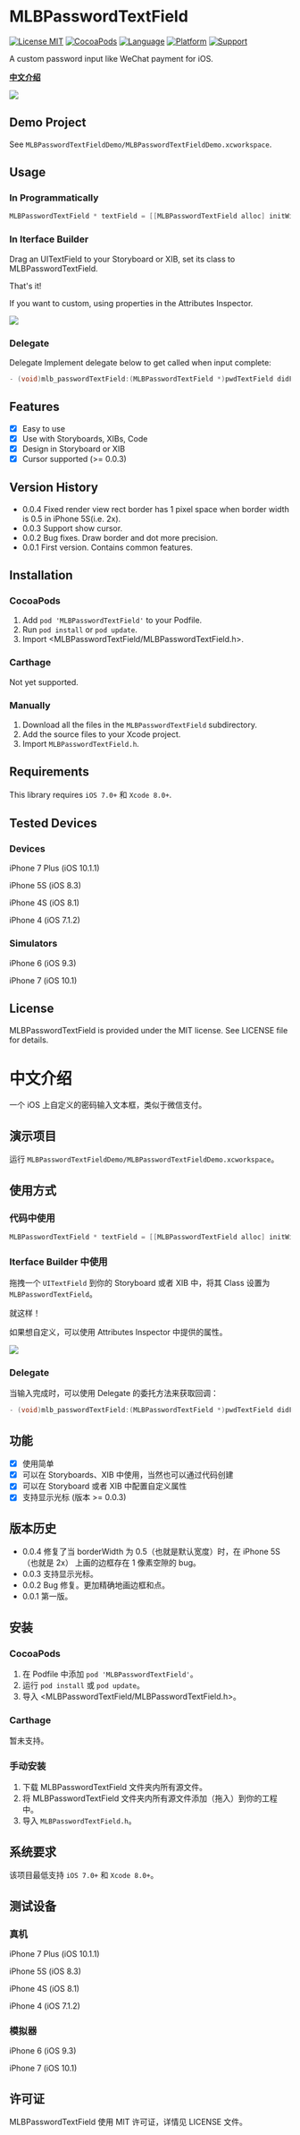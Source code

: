 # MLBPasswordTextField
[![License MIT](https://img.shields.io/badge/license-MIT-green.svg?style=flat)](https://raw.githubusercontent.com/meilbn/MLBPasswordTextField/master/LICENSE)
[![CocoaPods](https://img.shields.io/cocoapods/v/MLBPasswordTextField.svg)](https://github.com/meilbn/MLBPasswordTextField)
[![Language](https://img.shields.io/badge/language-Objective--C-brightgreen.svg)](https://developer.apple.com/swift)
[![Platform](https://img.shields.io/badge/platform-iOS-orange.svg)](https://www.apple.com/nl/ios/)
[![Support](https://img.shields.io/badge/support-iOS%207+%20-blue.svg?style=flat)](https://www.apple.com/nl/ios/)

A custom password input like WeChat payment for iOS.

**[中文介绍](https://github.com/meilbn/MLBPasswordTextField#中文介绍)**

![][Demo_v0.0.3]

## Demo Project
See ``MLBPasswordTextFieldDemo/MLBPasswordTextFieldDemo.xcworkspace``.

## Usage
### In Programmatically

```ObjectiveC
MLBPasswordTextField * textField = [[MLBPasswordTextField alloc] initWithFrame:CGRectMake(0, 0, 240, 40)];
```

### In Iterface Builder
Drag an UITextField to your Storyboard or XIB, set its class to MLBPasswordTextField.

That's it!

If you want to custom, using properties in the Attributes Inspector.

![][Demo_In_IB]

### Delegate

Delegate Implement delegate below to get called when input complete:

```ObjectiveC
- (void)mlb_passwordTextField:(MLBPasswordTextField *)pwdTextField didFilledPassword:(NSString *)password;
```

## Features
- [x] Easy to use
- [x] Use with Storyboards, XIBs, Code
- [x] Design in Storyboard or XIB
- [x] Cursor supported (>= 0.0.3)

## Version History
- 0.0.4 Fixed render view rect border has 1 pixel space when border width is 0.5 in iPhone 5S(i.e. 2x).
- 0.0.3 Support show cursor.
- 0.0.2 Bug fixes. Draw border and dot more precision.
- 0.0.1 First version. Contains common features.

## Installation
### CocoaPods
1. Add ``pod 'MLBPasswordTextField'`` to your Podfile.
2. Run ``pod install`` or ``pod update``.
3. Import \<MLBPasswordTextField/MLBPasswordTextField.h\>.

### Carthage
Not yet supported.

### Manually
1. Download all the files in the ``MLBPasswordTextField`` subdirectory.
2. Add the source files to your Xcode project.
3. Import ``MLBPasswordTextField.h``.

## Requirements
This library requires ``iOS 7.0+`` 和 ``Xcode 8.0+``.

## Tested Devices
### Devices
iPhone 7 Plus (iOS 10.1.1)

iPhone 5S (iOS 8.3)

iPhone 4S (iOS 8.1)

iPhone 4 (iOS 7.1.2)

### Simulators
iPhone 6 (iOS 9.3)

iPhone 7 (iOS 10.1)

## License
MLBPasswordTextField is provided under the MIT license. See LICENSE file for details.

# 中文介绍
一个 iOS 上自定义的密码输入文本框，类似于微信支付。

## 演示项目
运行 ``MLBPasswordTextFieldDemo/MLBPasswordTextFieldDemo.xcworkspace``。

## 使用方式
### 代码中使用

```ObjectiveC
MLBPasswordTextField * textField = [[MLBPasswordTextField alloc] initWithFrame:CGRectMake(0, 0, 240, 40)];
```

### Iterface Builder 中使用
拖拽一个 ``UITextField`` 到你的 Storyboard 或者 XIB 中，将其 Class 设置为 ``MLBPasswordTextField``。

就这样！

如果想自定义，可以使用 Attributes Inspector 中提供的属性。

![][Demo_In_IB]

### Delegate
当输入完成时，可以使用 Delegate 的委托方法来获取回调：

```ObjectiveC
- (void)mlb_passwordTextField:(MLBPasswordTextField *)pwdTextField didFilledPassword:(NSString *)password;
```

## 功能
- [x] 使用简单
- [x] 可以在 Storyboards、XIB 中使用，当然也可以通过代码创建
- [x] 可以在 Storyboard 或者 XIB 中配置自定义属性
- [x] 支持显示光标 (版本 >= 0.0.3)

## 版本历史
- 0.0.4 修复了当 borderWidth 为 0.5（也就是默认宽度）时，在 iPhone 5S（也就是 2x） 上画的边框存在 1 像素空隙的 bug。
- 0.0.3 支持显示光标。
- 0.0.2 Bug 修复。更加精确地画边框和点。
- 0.0.1 第一版。

## 安装
### CocoaPods
1. 在 Podfile 中添加 ``pod 'MLBPasswordTextField'``。
2. 运行 ``pod install`` 或 ``pod update``。
3. 导入 \<MLBPasswordTextField/MLBPasswordTextField.h\>。

### Carthage
暂未支持。

### 手动安装
1. 下载 MLBPasswordTextField 文件夹内所有源文件。
2. 将 MLBPasswordTextField 文件夹内所有源文件添加（拖入）到你的工程中。
3. 导入 ``MLBPasswordTextField.h``。

## 系统要求
该项目最低支持 ``iOS 7.0+`` 和 ``Xcode 8.0+``。

## 测试设备
### 真机
iPhone 7 Plus (iOS 10.1.1)

iPhone 5S (iOS 8.3)

iPhone 4S (iOS 8.1)

iPhone 4 (iOS 7.1.2)

### 模拟器
iPhone 6 (iOS 9.3)

iPhone 7 (iOS 10.1)

## 许可证
MLBPasswordTextField 使用 MIT 许可证，详情见 LICENSE 文件。

[Demo]: https://github.com/meilbn/MLBPasswordTextField/blob/master/Screenshots/Demo.gif
[Demo_v0.0.3]: https://github.com/meilbn/MLBPasswordTextField/blob/master/Screenshots/Demo_v0.0.3.gif

[Demo_In_IB]: https://github.com/meilbn/MLBPasswordTextField/blob/master/Screenshots/Demo_In_IB.png